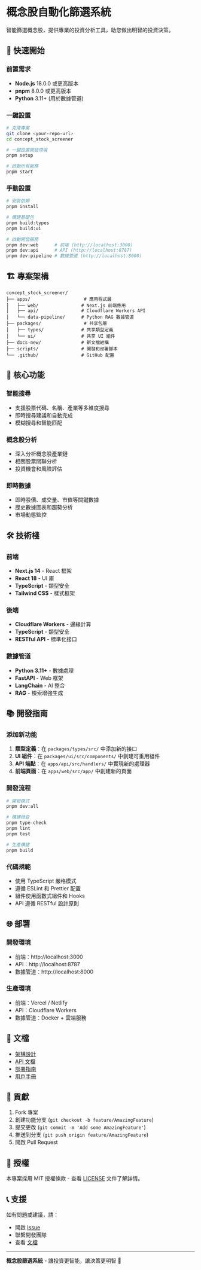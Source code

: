 # 概念股自動化篩選系統

智能篩選概念股，提供專業的投資分析工具，助您做出明智的投資決策。

## 🚀 快速開始

### 前置需求

- **Node.js** 18.0.0 或更高版本
- **pnpm** 8.0.0 或更高版本
- **Python** 3.11+ (用於數據管道)

### 一鍵設置

```bash
# 克隆專案
git clone <your-repo-url>
cd concept_stock_screener

# 一鍵設置開發環境
pnpm setup

# 啟動所有服務
pnpm start
```

### 手動設置

```bash
# 安裝依賴
pnpm install

# 構建基礎包
pnpm build:types
pnpm build:ui

# 啟動開發服務
pnpm dev:web      # 前端 (http://localhost:3000)
pnpm dev:api      # API (http://localhost:8787)
pnpm dev:pipeline # 數據管道 (http://localhost:8000)
```

## 🏗️ 專案架構

```
concept_stock_screener/
├── apps/                    # 應用程式層
│   ├── web/                # Next.js 前端應用
│   ├── api/                # Cloudflare Workers API
│   └── data-pipeline/      # Python RAG 數據管道
├── packages/                # 共享包層
│   ├── types/              # 共享類型定義
│   └── ui/                 # 共享 UI 組件
├── docs-new/               # 新文檔結構
├── scripts/                # 開發和部署腳本
└── .github/                # GitHub 配置
```

## 🎯 核心功能

### 智能搜尋
- 支援股票代碼、名稱、產業等多維度搜尋
- 即時搜尋建議和自動完成
- 模糊搜尋和智能匹配

### 概念股分析
- 深入分析概念股產業鏈
- 相關股票關聯分析
- 投資機會和風險評估

### 即時數據
- 即時股價、成交量、市值等關鍵數據
- 歷史數據圖表和趨勢分析
- 市場動態監控

## 🛠️ 技術棧

### 前端
- **Next.js 14** - React 框架
- **React 18** - UI 庫
- **TypeScript** - 類型安全
- **Tailwind CSS** - 樣式框架

### 後端
- **Cloudflare Workers** - 邊緣計算
- **TypeScript** - 類型安全
- **RESTful API** - 標準化接口

### 數據管道
- **Python 3.11+** - 數據處理
- **FastAPI** - Web 框架
- **LangChain** - AI 整合
- **RAG** - 檢索增強生成

## 📚 開發指南

### 添加新功能

1. **類型定義**：在 `packages/types/src/` 中添加新的接口
2. **UI 組件**：在 `packages/ui/src/components/` 中創建可重用組件
3. **API 端點**：在 `apps/api/src/handlers/` 中實現新的處理器
4. **前端頁面**：在 `apps/web/src/app/` 中創建新的頁面

### 開發流程

```bash
# 開發模式
pnpm dev:all

# 構建檢查
pnpm type-check
pnpm lint
pnpm test

# 生產構建
pnpm build
```

### 代碼規範

- 使用 TypeScript 嚴格模式
- 遵循 ESLint 和 Prettier 配置
- 組件使用函數式組件和 Hooks
- API 遵循 RESTful 設計原則

## 🌐 部署

### 開發環境
- 前端：http://localhost:3000
- API：http://localhost:8787
- 數據管道：http://localhost:8000

### 生產環境
- 前端：Vercel / Netlify
- API：Cloudflare Workers
- 數據管道：Docker + 雲端服務

## 📖 文檔

- [架構設計](docs-new/development/ARCHITECTURE_RESTRUCTURE.md)
- [API 文檔](docs-new/api/)
- [部署指南](docs-new/deployment/)
- [用戶手冊](docs-new/user/)

## 🤝 貢獻

1. Fork 專案
2. 創建功能分支 (`git checkout -b feature/AmazingFeature`)
3. 提交更改 (`git commit -m 'Add some AmazingFeature'`)
4. 推送到分支 (`git push origin feature/AmazingFeature`)
5. 開啟 Pull Request

## 📄 授權

本專案採用 MIT 授權條款 - 查看 [LICENSE](LICENSE) 文件了解詳情。

## 📞 支援

如有問題或建議，請：
- 開啟 [Issue](../../issues)
- 聯繫開發團隊
- 查看 [文檔](docs-new/)

---

**概念股篩選系統** - 讓投資更智能，讓決策更明智 🚀

